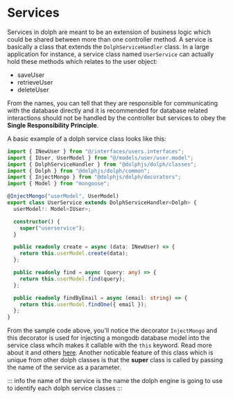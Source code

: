 # Services

Services in dolph are meant to be an extension of business logic which could be shared between more than one controller method. A service is basically a class that extends the `DolphServiceHandler` class. In a large application for instance, a service class named `UserService` can actually hold these methods which relates to the user object:

- saveUser
- retrieveUser
- deleteUser

From the names, you can tell that they are responsible for communicating with the database directly and it is recommended for database related interactions should not be handled by the controller but services to obey the **Single Responsibility Principle**.

A basic example of a dolph service class looks like this:

```ts
import { INewUser } from "@/interfaces/users.interfaces";
import { IUser, UserModel } from "@/models/user/user.model";
import { DolphServiceHandler } from "@dolphjs/dolph/classes";
import { Dolph } from "@dolphjs/dolph/common";
import { InjectMongo } from "@dolphjs/dolph/decorators";
import { Model } from "mongoose";

@InjectMongo("userModel", UserModel)
export class UserService extends DolphServiceHandler<Dolph> {
  userModel!: Model<IUser>;

  constructor() {
    super("userservice");
  }

  public readonly create = async (data: INewUser) => {
    return this.userModel.create(data);
  };

  public readonly find = async (query: any) => {
    return this.userModel.find(query);
  };

  public readonly findByEmail = async (email: string) => {
    return this.userModel.findOne({ email });
  };
}
```

From the sample code above, you'll notice the decorator `InjectMongo` and this decorator is used for injecting a mongodb database model into the service class whcih makes it callable with the `this` keyword. Read more about it and others [here](/decorators/).
Another noticable feature of this class which is unique from other dolph classes is that the **super** class is called by passing the name of the service as a parameter.

::: info
the name of the service is the name the dolph engine is going to use to identify each dolph service classes
:::
